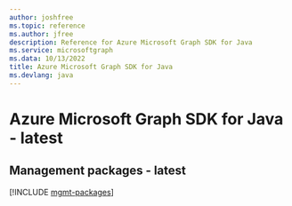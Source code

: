 ```yaml
---
author: joshfree
ms.topic: reference
ms.author: jfree
description: Reference for Azure Microsoft Graph SDK for Java
ms.service: microsoftgraph
ms.data: 10/13/2022
title: Azure Microsoft Graph SDK for Java
ms.devlang: java
---
```

# Azure Microsoft Graph SDK for Java - latest

## Management packages - latest
[!INCLUDE [mgmt-packages](microsoft-graph-mgmt-index.md)]